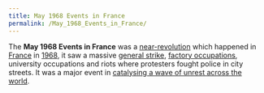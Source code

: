 ```yaml
---
title: May 1968 Events in France
permalink: /May_1968_Events_in_France/
---
```


The **May 1968 Events in France** was a
[near-revolution](List_of_Revolutions "wikilink") which happened in
[France](France "wikilink") in
[1968](Timeline_of_Libertarian_Socialism_in_Western_Europe "wikilink"),
it saw a massive [general strike](List_of_General_Strikes "wikilink"),
[factory occupations](Workplace_Occupation "wikilink"), university
occupations and riots where protesters fought police in city streets. It
was a major event in [catalysing a wave of unrest across the
world](Revolutions_of_1967_-_1975 "wikilink").